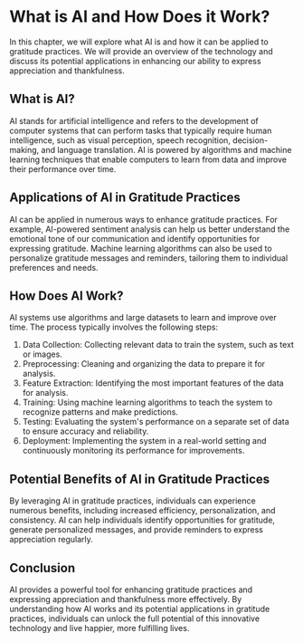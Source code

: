 What is AI and How Does it Work?
===============================================================================================

In this chapter, we will explore what AI is and how it can be applied to gratitude practices. We will provide an overview of the technology and discuss its potential applications in enhancing our ability to express appreciation and thankfulness.

What is AI?
-----------

AI stands for artificial intelligence and refers to the development of computer systems that can perform tasks that typically require human intelligence, such as visual perception, speech recognition, decision-making, and language translation. AI is powered by algorithms and machine learning techniques that enable computers to learn from data and improve their performance over time.

Applications of AI in Gratitude Practices
-----------------------------------------

AI can be applied in numerous ways to enhance gratitude practices. For example, AI-powered sentiment analysis can help us better understand the emotional tone of our communication and identify opportunities for expressing gratitude. Machine learning algorithms can also be used to personalize gratitude messages and reminders, tailoring them to individual preferences and needs.

How Does AI Work?
-----------------

AI systems use algorithms and large datasets to learn and improve over time. The process typically involves the following steps:

1. Data Collection: Collecting relevant data to train the system, such as text or images.
2. Preprocessing: Cleaning and organizing the data to prepare it for analysis.
3. Feature Extraction: Identifying the most important features of the data for analysis.
4. Training: Using machine learning algorithms to teach the system to recognize patterns and make predictions.
5. Testing: Evaluating the system's performance on a separate set of data to ensure accuracy and reliability.
6. Deployment: Implementing the system in a real-world setting and continuously monitoring its performance for improvements.

Potential Benefits of AI in Gratitude Practices
-----------------------------------------------

By leveraging AI in gratitude practices, individuals can experience numerous benefits, including increased efficiency, personalization, and consistency. AI can help individuals identify opportunities for gratitude, generate personalized messages, and provide reminders to express appreciation regularly.

Conclusion
----------

AI provides a powerful tool for enhancing gratitude practices and expressing appreciation and thankfulness more effectively. By understanding how AI works and its potential applications in gratitude practices, individuals can unlock the full potential of this innovative technology and live happier, more fulfilling lives.
